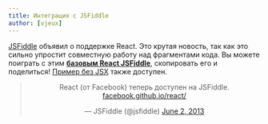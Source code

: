 ```yaml
---
title: Интеграция с JSFiddle
author: [vjeux]
---
```


[JSFiddle](https://jsfiddle.net) объявил о поддержке React. Это крутая новость, так как это сильно упростит совместную работу над фрагментами кода. Вы можете поиграть с этим **[базовым React JSFiddle](http://jsfiddle.net/vjeux/kb3gN/)**, скопировать его и поделиться! [Пример без JSX](http://jsfiddle.net/vjeux/VkebS/) также доступен.

<blockquote class="twitter-tweet" align="center"><p>React (от Facebook) теперь доступен на JSFiddle. <a href="http://t.co/wNQf9JPv5u" title="http://facebook.github.io/react/">facebook.github.io/react/</a></p>&mdash; JSFiddle (@jsfiddle) <a href="https://twitter.com/jsfiddle/status/341114115781177344">June 2, 2013</a></blockquote>
